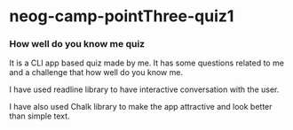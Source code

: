 # neog-camp-pointThree-quiz1
### **How well do you know me quiz**

It is a CLI app based quiz made by me. It has some questions related to me and a challenge that how well do you know me.

I have used readline library to have interactive conversation with the user.

I have also used Chalk library to make the app attractive and look better than simple text.
